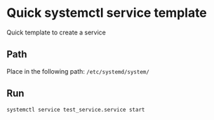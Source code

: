 # Quick systemctl service template
Quick template to create a service 

## Path
Place in the following path: 
`/etc/systemd/system/`

## Run
`systemctl service test_service.service start`
